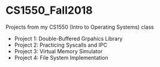# CS1550_Fall2018
Projects from my CS1550 (Intro to Operating Systems) class
* Project 1: Double-Buffered Grpahics Library
* Project 2: Practicing Syscalls and IPC
* Project 3: Virtual Memory Simulator
* Project 4: File System Implementation
